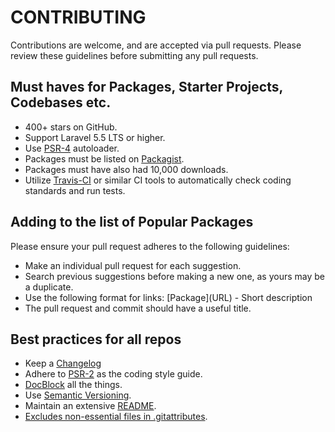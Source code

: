 # CONTRIBUTING

Contributions are welcome, and are accepted via pull requests. Please review these guidelines before submitting any pull requests.

## Must haves for Packages, Starter Projects, Codebases etc.

- 400+ stars on GitHub.
- Support Laravel 5.5 LTS or higher.
- Use [PSR-4](http://www.php-fig.org/psr/psr-4/) autoloader.
- Packages must be listed on [Packagist](https://packagist.org/).
- Packages must have also had 10,000 downloads.
- Utilize [Travis-CI](https://travis-ci.org/) or similar CI tools to automatically check coding standards and run tests.

## Adding to the list of Popular Packages

Please ensure your pull request adheres to the following guidelines:

- Make an individual pull request for each suggestion.
- Search previous suggestions before making a new one, as yours may be a duplicate.
- Use the following format for links: \[Package\]\(URL\) - Short description
- The pull request and commit should have a useful title.

## Best practices for all repos

- Keep a [Changelog](http://keepachangelog.com/)
- Adhere to [PSR-2](http://www.php-fig.org/psr/psr-2/) as the coding style guide.
- [DocBlock](http://www.phpdoc.org/docs/latest/references/phpdoc/index.html) all the things.
- Use [Semantic Versioning](http://semver.org/).
- Maintain an extensive [README](https://github.com/thephpleague/skeleton/blob/master/README.md).
- [Excludes non-essential files in .gitattributes](https://www.reddit.com/r/PHP/comments/2jzp6k/i_dont_need_your_tests_in_my_production).

